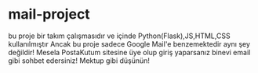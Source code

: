 # mail-project
 bu proje bir takım çalışmasıdır ve içinde Python(Flask),JS,HTML,CSS kullanılmıştır
 Ancak bu proje sadece Google Mail'e benzemektedir aynı şey değildir!
 Mesela PostaKutum sitesine üye olup giriş yaparsanız binevi email gibi sohbet edersiniz!
 Mektup gibi düşünün!
